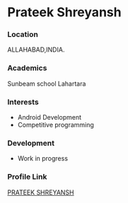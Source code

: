 # Prateek Shreyansh

### Location

ALLAHABAD,INDIA.

### Academics

Sunbeam school Lahartara

### Interests

- Android Development
- Competitive programming

### Development

- Work in progress


### Profile Link

[PRATEEK SHREYANSH](https://github.com/prateek1998)
